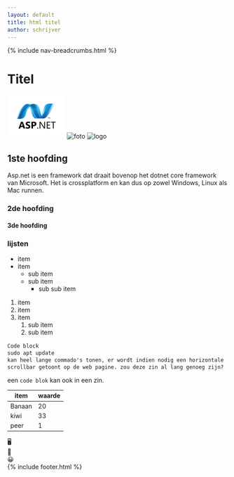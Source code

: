 ```yaml
---
layout: default
title: html titel
author: schrijver
---
```


{% include nav-breadcrumbs.html %}

# Titel

![ASP.net](/media/logo/asp.net.png)
![foto](../iets)
![logo](pad/naar/foto)


## 1ste hoofding
Asp.net is een framework dat draait bovenop het dotnet core framework van Microsoft. Het is crossplatform en kan dus op zowel Windows, Linux als Mac runnen.

### 2de hoofding

#### 3de hoofding

### lijsten
* item
* item
    * sub item
    * sub item
        * sub sub item


1. item
1. item
1. item
    1. sub item
    1. sub item

```
Code block
sudo apt update
kan heel lange commado's tonen, er wordt indien nodig een horizontale scrollbar getoont op de web pagine. zou deze zin al lang genoeg zijn?
```

een ```code blok``` kan ook in een zin.

item | waarde
----| ---
Banaan|20
kiwi|33
peer| 1

:desktop_computer:	
:floppy_disk:	
:grinning:	
{% include footer.html %}
